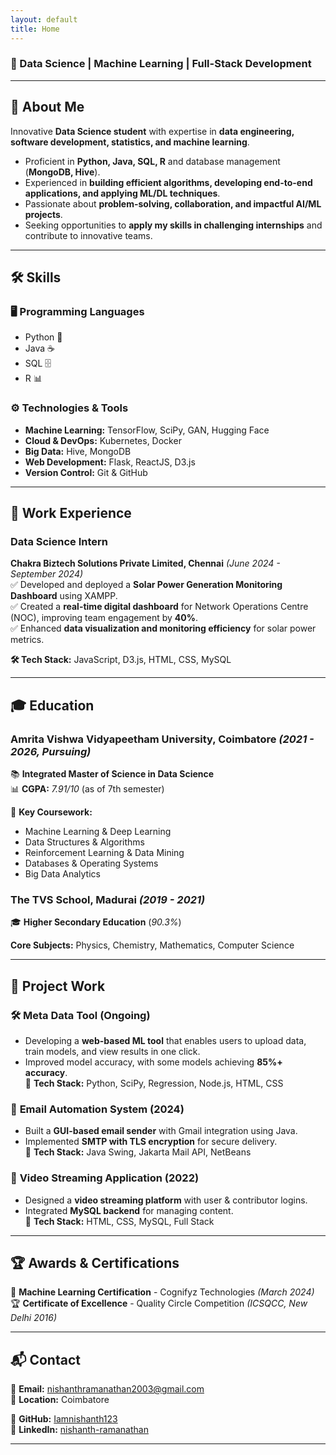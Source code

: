 ```yaml
---
layout: default
title: Home
---
```


### 🚀 Data Science | Machine Learning | Full-Stack Development  

---

## 📝 About Me  
Innovative **Data Science student** with expertise in **data engineering, software development, statistics, and machine learning**.  
- Proficient in **Python, Java, SQL, R** and database management (**MongoDB, Hive**).  
- Experienced in **building efficient algorithms, developing end-to-end applications, and applying ML/DL techniques**.  
- Passionate about **problem-solving, collaboration, and impactful AI/ML projects**.  
- Seeking opportunities to **apply my skills in challenging internships** and contribute to innovative teams.  

---

## 🛠 Skills  

### 🖥️ **Programming Languages**  
- Python 🐍  
- Java ☕  
- SQL 🗄️  
- R 📊  

### ⚙️ **Technologies & Tools**  
- **Machine Learning:** TensorFlow, SciPy, GAN, Hugging Face  
- **Cloud & DevOps:** Kubernetes, Docker  
- **Big Data:** Hive, MongoDB  
- **Web Development:** Flask, ReactJS, D3.js  
- **Version Control:** Git & GitHub  

---

## 💼 Work Experience  

### **Data Science Intern**  
**Chakra Biztech Solutions Private Limited, Chennai** _(June 2024 - September 2024)_  
✅ Developed and deployed a **Solar Power Generation Monitoring Dashboard** using XAMPP.  
✅ Created a **real-time digital dashboard** for Network Operations Centre (NOC), improving team engagement by **40%**.  
✅ Enhanced **data visualization and monitoring efficiency** for solar power metrics.  

**🛠 Tech Stack:** JavaScript, D3.js, HTML, CSS, MySQL  

---

## 🎓 Education  

### **Amrita Vishwa Vidyapeetham University, Coimbatore** _(2021 - 2026, Pursuing)_  
📚 **Integrated Master of Science in Data Science**  
📊 **CGPA:** _7.91/10_ (as of 7th semester)  

📖 **Key Coursework:**  
- Machine Learning & Deep Learning  
- Data Structures & Algorithms  
- Reinforcement Learning & Data Mining  
- Databases & Operating Systems  
- Big Data Analytics  

### **The TVS School, Madurai** _(2019 - 2021)_  
🎓 **Higher Secondary Education** (_90.3%_)  

**Core Subjects:** Physics, Chemistry, Mathematics, Computer Science  

---

## 🔬 Project Work  

### 🛠 **Meta Data Tool (Ongoing)**  
- Developing a **web-based ML tool** that enables users to upload data, train models, and view results in one click.  
- Improved model accuracy, with some models achieving **85%+ accuracy**.  
🔧 **Tech Stack:** Python, SciPy, Regression, Node.js, HTML, CSS  

### 📧 **Email Automation System (2024)**  
- Built a **GUI-based email sender** with Gmail integration using Java.  
- Implemented **SMTP with TLS encryption** for secure delivery.  
🔧 **Tech Stack:** Java Swing, Jakarta Mail API, NetBeans  

### 🎥 **Video Streaming Application (2022)**  
- Designed a **video streaming platform** with user & contributor logins.  
- Integrated **MySQL backend** for managing content.  
🔧 **Tech Stack:** HTML, CSS, MySQL, Full Stack  

---

## 🏆 Awards & Certifications  

🏅 **Machine Learning Certification** - Cognifyz Technologies _(March 2024)_  
🏆 **Certificate of Excellence** - Quality Circle Competition _(ICSQCC, New Delhi 2016)_  

---

## 📬 Contact  

📧 **Email:** [nishanthramanathan2003@gmail.com](mailto:nishanthramanathan2003@gmail.com)  
📍 **Location:** Coimbatore  

🔗 **GitHub:** [Iamnishanth123](https://github.com/Iamnishanth123)  
🔗 **LinkedIn:** [nishanth-ramanathan](https://www.linkedin.com/in/nishanth-ramanathan)  

---

